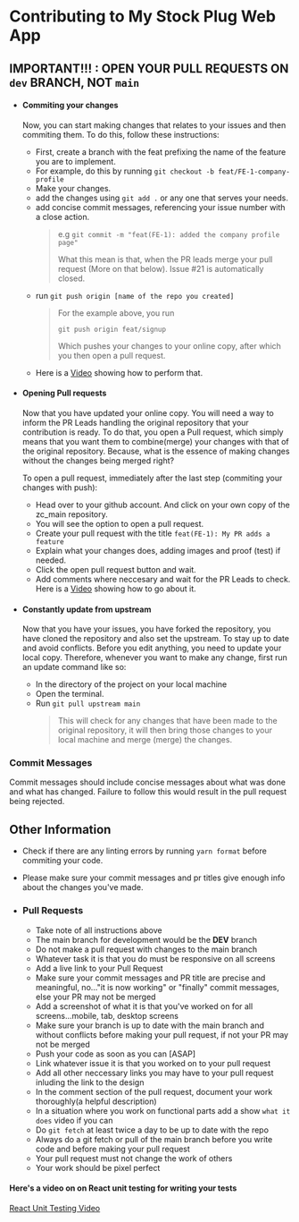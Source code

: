 # Contributing to My Stock Plug Web App

## IMPORTANT!!! : OPEN YOUR PULL REQUESTS ON `dev` BRANCH, NOT `main`

-   #### Commiting your changes

    Now, you can start making changes that relates to your issues and then commiting them. To do this, follow these instructions:

    -   First, create a branch with the feat prefixing the name of the feature you are to implement.
    -   For example, do this by running `git checkout -b feat/FE-1-company-profile`
    -   Make your changes.
    -   add the changes using `git add .` or any one that serves your needs.
    -   add concise commit messages, referencing your issue number with a close action.
        > e.g `git commit -m "feat(FE-1): added the company profile page"`
        >
        > What this mean is that, when the PR leads merge your pull request (More on that below). Issue #21 is automatically closed.
    -   run `git push origin [name of the repo you created]`
        > For the example above, you run
        >
        > `git push origin feat/signup`
        >
        > Which pushes your changes to your online copy, after which you then open a pull request.
    -   Here is a [Video](https://youtu.be/VY4-yw7dbY8) showing how to perform that.

-   #### Opening Pull requests

    Now that you have updated your online copy. You will need a way to inform the PR Leads handling the original repository that your contribution is ready. To do that, you open a Pull request, which simply means that you want them to combine(merge) your changes with that of the original repository. Because, what is the essence of making changes without the changes being merged right?

    To open a pull request, immediately after the last step (commiting your changes with push):

    -   Head over to your github account. And click on your own copy of the zc_main repository.
    -   You will see the option to open a pull request.
    -   Create your pull request with the title `feat(FE-1): My PR adds a feature`
    -   Explain what your changes does, adding images and proof (test) if needed.
    -   Click the open pull request button and wait.
    -   Add comments where neccesary and wait for the PR Leads to check.
        Here is a [Video](https://youtu.be/3_LgvC0-Om4) showing how to go about it.

-   #### Constantly update from upstream

    Now that you have your issues, you have forked the repository, you have cloned the repository and also set the upstream. To stay up to date and avoid conflicts. Before you edit anything, you need to update your local copy. Therefore, whenever you want to make any change, first run an update command like so:

    -   In the directory of the project on your local machine
    -   Open the terminal.
    -   Run `git pull upstream main`
        > This will check for any changes that have been made to the original repository, it will then bring those changes to your local machine and merge (merge) the changes.

### Commit Messages

Commit messages should include concise messages about what was done and what has changed. Failure to follow this would result in the pull request being rejected.

## Other Information

-   Check if there are any linting errors by running `yarn format` before commiting your code.
-   Please make sure your commit messages and pr titles give enough info about the changes you've made.

-   ### Pull Requests

    -   Take note of all instructions above
    -   The main branch for development would be the **DEV** branch
    -   Do not make a pull request with changes to the main branch
    -   Whatever task it is that you do must be responsive on all screens
    -   Add a live link to your Pull Request
    -   Make sure your commit messages and PR title are precise and meaningful, no..."it is now working" or "finally" commit messages, else your PR may not be merged
    -   Add a screenshot of what it is that you've worked on for all screens...mobile, tab, desktop screens
    -   Make sure your branch is up to date with the main branch and without conflicts before making your pull request, if not your PR may not be merged
    -   Push your code as soon as you can [ASAP]
    -   Link whatever issue it is that you worked on to your pull request
    -   Add all other neccessary links you may have to your pull request inluding the link to the design
    -   In the comment section of the pull request, document your work thoroughly(a helpful description)
    -   In a situation where you work on functional parts add a show `what it does` video if you can
    -   Do `git fetch` at least twice a day to be up to date with the repo
    -   Always do a git fetch or pull of the main branch before you write code and before making your pull request
    -   Your pull request must not change the work of others
    -   Your work should be pixel perfect

#### Here's a video on on React unit testing for writing your tests

[React Unit Testing Video](https://www.youtube.com/watch?v=3e1GHCA3GP0)
